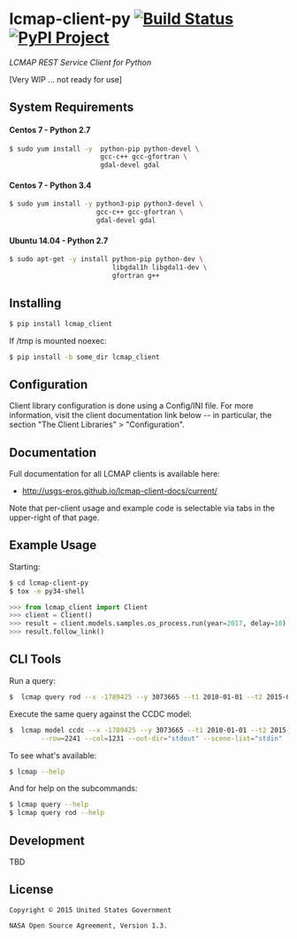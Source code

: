 # lcmap-client-py  [![Build Status][travis-badge]][travis][![PyPI Project][pypi-badge]][pypi]

*LCMAP REST Service Client for Python*

[Very WIP ... not ready for use]

## System Requirements
#### Centos 7 - Python 2.7
```bash
$ sudo yum install -y  python-pip python-devel \
                       gcc-c++ gcc-gfortran \
                       gdal-devel gdal
```

#### Centos 7 - Python 3.4
```bash
$ sudo yum install -y python3-pip python3-devel \
                      gcc-c++ gcc-gfortran \
                      gdal-devel gdal
```

#### Ubuntu 14.04 - Python 2.7
```bash
$ sudo apt-get -y install python-pip python-dev \
                          libgdal1h libgdal1-dev \
                          gfortran g++
```

## Installing
```bash
$ pip install lcmap_client
```

If /tmp is mounted noexec:
```bash
$ pip install -b some_dir lcmap_client
```

## Configuration

Client library configuration is done using a Config/INI file. For more
information, visit the client documentation link below -- in particular, the
section "The Client Libraries" > "Configuration".


## Documentation

Full documentation for all LCMAP clients is available here:
 * http://usgs-eros.github.io/lcmap-client-docs/current/

Note that per-client usage and example code is selectable via tabs in the upper-right of that page.


## Example Usage

Starting:

```bash
$ cd lcmap-client-py
$ tox -e py34-shell
```

```python
>>> from lcmap_client import Client
>>> client = Client()
>>> result = client.models.samples.os_process.run(year=2017, delay=10)
>>> result.follow_link()
```

## CLI Tools

Run a query:

```bash
$  lcmap query rod --x -1789425 --y 3073665 --t1 2010-01-01 --t2 2015-01-01
```

Execute the same query against the CCDC model:

```bash
$  lcmap model ccdc --x -1789425 --y 3073665 --t1 2010-01-01 --t2 2015-01-01 \
        --row=2241 --col=1231 --out-dir="stdout" --scene-list="stdin"
```

To see what's available:

```bash
$ lcmap --help
```

And for help on the subcommands:

```bash
$ lcmap query --help
$ lcmap query rod --help
```


## Development

TBD


## License

```
Copyright © 2015 United States Government

NASA Open Source Agreement, Version 1.3.
```

<!-- Named page links below: /-->

[travis]: https://travis-ci.org/USGS-EROS/lcmap-client-py
[travis-badge]: https://travis-ci.org/USGS-EROS/lcmap-client-py.png?branch=master
[lcmap-logo]: resources/images/lcmap-logo-1-250px.png
[lcmap-logo-large]: resources/images/lcmap-logo-1-1000px.png
[pypi]: https://pypi.python.org/pypi/lcmap-client
[pypi-badge]: https://img.shields.io/pypi/v/lcmap-client.svg?maxAge=2592000
